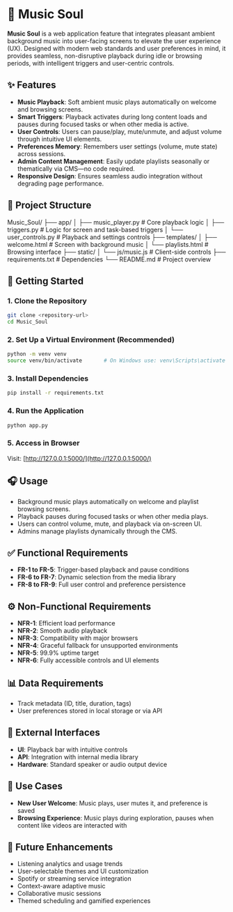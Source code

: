 

# 🎵 Music Soul

**Music Soul** is a web application feature that integrates pleasant ambient background music into user-facing screens to elevate the user experience (UX). Designed with modern web standards and user preferences in mind, it provides seamless, non-disruptive playback during idle or browsing periods, with intelligent triggers and user-centric controls.

## ✨ Features

- **Music Playback**: Soft ambient music plays automatically on welcome and browsing screens.  
- **Smart Triggers**: Playback activates during long content loads and pauses during focused tasks or when other media is active.  
- **User Controls**: Users can pause/play, mute/unmute, and adjust volume through intuitive UI elements.  
- **Preferences Memory**: Remembers user settings (volume, mute state) across sessions.  
- **Admin Content Management**: Easily update playlists seasonally or thematically via CMS—no code required.  
- **Responsive Design**: Ensures seamless audio integration without degrading page performance.

## 📁 Project Structure



Music\_Soul/
├── app/
│   ├── music\_player.py         # Core playback logic
│   ├── triggers.py             # Logic for screen and task-based triggers
│   └── user\_controls.py        # Playback and settings controls
├── templates/
│   ├── welcome.html            # Screen with background music
│   └── playlists.html          # Browsing interface
├── static/
│   └── js/music.js             # Client-side controls
├── requirements.txt            # Dependencies
└── README.md                   # Project overview



## 🚀 Getting Started

### 1. Clone the Repository
```bash
git clone <repository-url>
cd Music_Soul
````

### 2. Set Up a Virtual Environment (Recommended)

```bash
python -m venv venv
source venv/bin/activate       # On Windows use: venv\Scripts\activate
```

### 3. Install Dependencies

```bash
pip install -r requirements.txt
```

### 4. Run the Application

```bash
python app.py
```

### 5. Access in Browser

Visit: [http://127.0.0.1:5000/](http://127.0.0.1:5000/)

## 🎧 Usage

* Background music plays automatically on welcome and playlist browsing screens.
* Playback pauses during focused tasks or when other media plays.
* Users can control volume, mute, and playback via on-screen UI.
* Admins manage playlists dynamically through the CMS.

## ✅ Functional Requirements

* **FR-1 to FR-5**: Trigger-based playback and pause conditions
* **FR-6 to FR-7**: Dynamic selection from the media library
* **FR-8 to FR-9**: Full user control and preference persistence

## ⚙️ Non-Functional Requirements

* **NFR-1**: Efficient load performance
* **NFR-2**: Smooth audio playback
* **NFR-3**: Compatibility with major browsers
* **NFR-4**: Graceful fallback for unsupported environments
* **NFR-5**: 99.9% uptime target
* **NFR-6**: Fully accessible controls and UI elements

## 📊 Data Requirements

* Track metadata (ID, title, duration, tags)
* User preferences stored in local storage or via API

## 🧩 External Interfaces

* **UI**: Playback bar with intuitive controls
* **API**: Integration with internal media library
* **Hardware**: Standard speaker or audio output device

## 📌 Use Cases

* **New User Welcome**: Music plays, user mutes it, and preference is saved
* **Browsing Experience**: Music plays during exploration, pauses when content like videos are interacted with

## 🔮 Future Enhancements

* Listening analytics and usage trends
* User-selectable themes and UI customization
* Spotify or streaming service integration
* Context-aware adaptive music
* Collaborative music sessions
* Themed scheduling and gamified experiences





